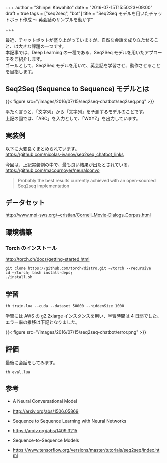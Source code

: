 +++
author = "Shinpei Kawahito"
date = "2016-07-15T15:50:23+09:00"
draft = true
tags = ["seq2seq", "bot"]
title = "Seq2Seq モデルを用いたチャットボット作成 〜 英会話のサンプルを動かす"

+++

最近、チャットボットが盛り上がっていますが、自然な会話を成り立たせること、は大きな課題の一つです。  
本記事では、Deep Learning の一種である、Seq2Seq モデルを用いたアプローチをご紹介します。  
ゴールとして、Seq2Seq モデルを用いて、英会話を学習させ、動作させることを目指します。

## Seq2Seq (Sequence to Sequence) モデルとは
{{< figure src="/images/2016/07/15/seq2seq-chatbot/seq2seq.png" >}}

平たく言うと、「文字列」から「文字列」を予測するモデルのことです。  
上記の図では、「ABC」を入力として、「WXYZ」を出力しています。  

## 実装例
以下に大変良くまとめられています。  
https://github.com/nicolas-ivanov/seq2seq_chatbot_links  

今回は、上記実装例の中で、最も良い結果が出たとされている、  
https://github.com/macournoyer/neuralconvo

> Probably the best results currently achieved with an open-sourced Seq2seq implementation

## データセット

http://www.mpi-sws.org/~cristian/Cornell_Movie-Dialogs_Corpus.html

## 環境構築
### Torch のインストール

http://torch.ch/docs/getting-started.html


```
git clone https://github.com/torch/distro.git ~/torch --recursive
cd ~/torch; bash install-deps;
./install.sh
```

## 学習
```
th train.lua --cuda --dataset 50000 --hiddenSize 1000
```

学習には AWS の g2.2xlarge インスタンスを用い、学習時間は 4 日弱でした。  
エラー率の推移は下記となりました。

{{< figure src="/images/2016/07/15/seq2seq-chatbot/error.png" >}}


## 評価
最後に会話をしてみます。

```
th eval.lua
```


## 参考
* A Neural Conversational Model
 - http://arxiv.org/abs/1506.05869

* Sequence to Sequence Learning with Neural Networks  
 - https://arxiv.org/abs/1409.3215

* Sequence-to-Sequence Models
 - https://www.tensorflow.org/versions/master/tutorials/seq2seq/index.html
